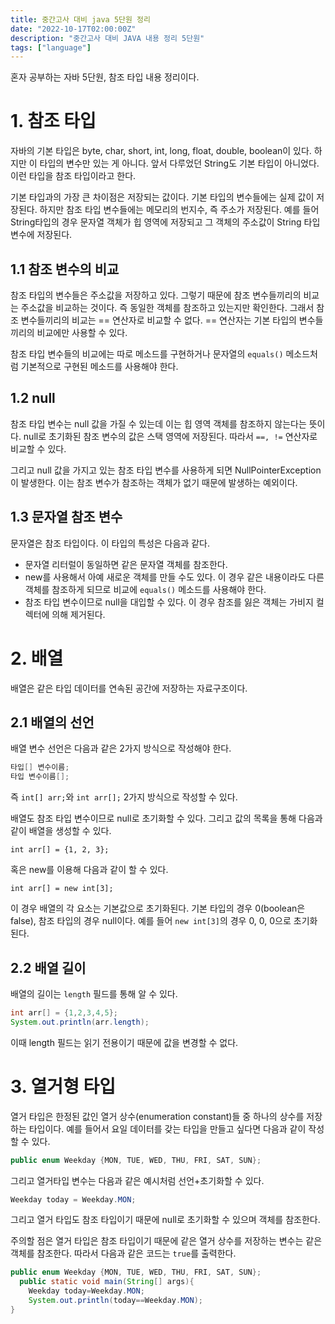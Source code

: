 ```yaml
---
title: 중간고사 대비 java 5단원 정리
date: "2022-10-17T02:00:00Z"
description: "중간고사 대비 JAVA 내용 정리 5단원"
tags: ["language"]
---
```


혼자 공부하는 자바 5단원, 참조 타입 내용 정리이다.

# 1. 참조 타입

자바의 기본 타입은 byte, char, short, int, long, float, double, boolean이 있다. 하지만 이 타입의 변수만 있는 게 아니다. 앞서 다루었던 String도 기본 타입이 아니었다. 이런 타입을 참조 타입이라고 한다.

기본 타입과의 가장 큰 차이점은 저장되는 값이다. 기본 타입의 변수들에는 실제 값이 저장된다. 하지만 참조 타입 변수들에는 메모리의 번지수, 즉 주소가 저장된다. 예를 들어 String타입의 경우 문자열 객체가 힙 영역에 저장되고 그 객체의 주소값이 String 타입 변수에 저장된다.

## 1.1 참조 변수의 비교

참조 타입의 변수들은 주소값을 저장하고 있다. 그렇기 때문에 참조 변수들끼리의 비교는 주소값을 비교하는 것이다. 즉 동일한 객체를 참조하고 있는지만 확인한다. 그래서 참조 변수들끼리의 비교는 == 연산자로 비교할 수 없다. == 연산자는 기본 타입의 변수들끼리의 비교에만 사용할 수 있다.

참조 타입 변수들의 비교에는 따로 메소드를 구현하거나 문자열의 `equals()` 메소드처럼 기본적으로 구현된 메소드를 사용해야 한다.

## 1.2 null

참조 타입 변수는 null 값을 가질 수 있는데 이는 힙 영역 객체를 참조하지 않는다는 뜻이다. null로 초기화된 참조 변수의 값은 스택 영역에 저장된다. 따라서 `==, !=` 연산자로 비교할 수 있다.

그리고 null 값을 가지고 있는 참조 타입 변수를 사용하게 되면 NullPointerException이 발생한다. 이는 참조 변수가 참조하는 객체가 없기 때문에 발생하는 예외이다.

## 1.3 문자열 참조 변수

문자열은 참조 타입이다. 이 타입의 특성은 다음과 같다.

- 문자열 리터럴이 동일하면 같은 문자열 객체를 참조한다.
- new를 사용해서 아예 새로운 객체를 만들 수도 있다. 이 경우 같은 내용이라도 다른 객체를 참조하게 되므로 비교에 `equals()` 메소드를 사용해야 한다.
- 참조 타입 변수이므로 null을 대입할 수 있다. 이 경우 참조를 잃은 객체는 가비지 컬렉터에 의해 제거된다.

# 2. 배열

배열은 같은 타입 데이터를 연속된 공간에 저장하는 자료구조이다.

## 2.1 배열의 선언

배열 변수 선언은 다음과 같은 2가지 방식으로 작성해야 한다.

```java
타입[] 변수이름;
타입 변수이름[];
```

즉 `int[] arr;`와 `int arr[];` 2가지 방식으로 작성할 수 있다.

배열도 참조 타입 변수이므로 null로 초기화할 수 있다.
그리고 값의 목록을 통해 다음과 같이 배열을 생성할 수 있다.

`int arr[] = {1, 2, 3};`

혹은 new를 이용해 다음과 같이 할 수 있다.

`int arr[] = new int[3];`

이 경우 배열의 각 요소는 기본값으로 초기화된다. 기본 타입의 경우 0(boolean은 false), 참조 타입의 경우 null이다. 예를 들어 `new int[3]`의 경우 0, 0, 0으로 초기화된다.

## 2.2 배열 길이

배열의 길이는 `length` 필드를 통해 알 수 있다.

```java
int arr[] = {1,2,3,4,5};
System.out.println(arr.length);
```

이때 length 필드는 읽기 전용이기 때문에 값을 변경할 수 없다.

# 3. 열거형 타입

열거 타입은 한정된 값인 열거 상수(enumeration constant)들 중 하나의 상수를 저장하는 타입이다. 예를 들어서 요일 데이터를 갖는 타입을 만들고 싶다면 다음과 같이 작성할 수 있다.

```java
public enum Weekday {MON, TUE, WED, THU, FRI, SAT, SUN};
```

그리고 열거타입 변수는 다음과 같은 예시처럼 선언+초기화할 수 있다.

```java
Weekday today = Weekday.MON;
```

그리고 열거 타입도 참조 타입이기 때문에 null로 초기화할 수 있으며 객체를 참조한다.

주의할 점은 열거 타입은 참조 타입이기 때문에 같은 열거 상수를 저장하는 변수는 같은 객체를 참조한다. 따라서 다음과 같은 코드는 `true`를 출력한다.

```java
public enum Weekday {MON, TUE, WED, THU, FRI, SAT, SUN};
  public static void main(String[] args){
    Weekday today=Weekday.MON;
    System.out.println(today==Weekday.MON);
}
```
